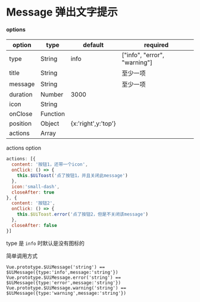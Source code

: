 # Message 弹出文字提示

<message-message></message-message>

#### options

|option|type|default|required|
|--|--|--|--|
|type|String|info|["info", "error", "warning"]|
|title|String||至少一项|
|message|String||至少一项|
|duration|Number|3000||
|icon|String|||
|onClose|Function|||
|position|Object|{x:'right',y:'top'}|
|actions|Array|||


actions option

```js
actions: [{
  content: '按钮1，还带一个icon',
  onClick: () => {
    this.$UiToast('点了按钮1，并且关闭此message')
  },
  icon:'small-dash',
  closeAfter: true
}, {
  content: '按钮2',
  onClick: () => {
    this.$UiToast.error('点了按钮2，但是不关闭该message')
  },
  closeAfter: false
}]
```

type 是 `info` 时默认是没有图标的

简单调用方式

`Vue.prototype.$UiMessage('string') == $UiMessage({type:'info',message:'string'})`
`Vue.prototype.$UiMessage.error('string') == $UiMessage({type:'error',message:'string'})`
`Vue.prototype.$UiMessage.warning('string') == $UiMessage({type:'warning',message:'string'})`